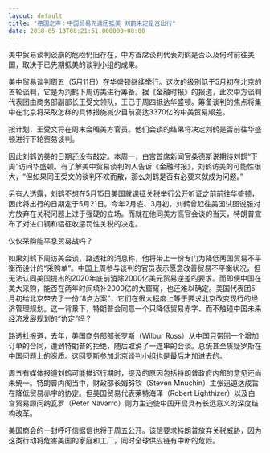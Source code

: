 ```yaml
---
layout: default
title: "德国之声：中国贸易先遣团抵美 刘鹤未定是否出行"
date: 2018-05-13T08:21:51.000000+08:00
---
```


美中贸易谈判谈崩的危险仍旧存在，中方首席谈判代表刘鹤是否以及何时前往美国，取决于已先期抵美的谈判小组的成果。

美中贸易谈判周五（5月11日）在华盛顿继续举行。这次的级别低于5月初在北京的首轮谈判，它是为刘鹤下周访美进行筹备。据《金融时报》的报道，此次中方谈判代表团由商务部副部长王受文领队，王已于周四抵达华盛顿。筹备谈判的焦点将集中在北京将采取怎样的具体措施减少目前高达3370亿的中美贸易顺差。

按计划，王受文将在周末会晤美方官员。他们会谈的结果将决定刘鹤是否前往华盛顿进行下轮贸易谈判。

因此刘鹤访美的日期还没有敲定。本周一，白宫首席新闻官桑德斯说期待刘鹤“下周”访问华盛顿。有了解美中贸易谈判的人告诉《金融时报》，刘鹤访美的可能性很大，“但如果同王受文的谈判不欢而散，那么刘鹤是否有必要来就成为问题。”

另有人透露，刘鹤不想在5月15日美国就课征关税举行公开听证之前前往华盛顿，因此将出行的日期定于5月21日。今年2月底、3月初，刘鹤曾赶往美国试图说服对方放弃在关税问题上过于强硬的立场。而就在他同美方高官会谈的当天，特朗普宣布了对进口钢和铝征收惩罚性关税的决定。

仅仅采购能平息贸易战吗？

如果刘鹤下周访美会谈，路透社的消息称，他将带上一份专门为降低两国贸易不平衡而设计的“采购单”。中国上周参与谈判的官员表示愿意改善贸易不平衡状况，但无法认同美国提出的2020年底前消除2000亿美元贸易逆差的要求。而即便中国在美大采购，能否在两年时间填补2000亿的大窟窿，也还难以确定。美国代表团5月初给北京带去了一份“8点方案”，它们在很大程度上等于要求北京改变现行的经济管理规划。这一背景下，特朗普会同意一个只降低贸易赤字、而不触碰中国未来经济发展规划的“协定”吗？

路透社报道，去年，美国商务部部长罗斯（Wilbur Ross）从中国只带回一个增加订单的合同，遭到特朗普的拒绝，随后取消了一连串的会谈。总统甚至质疑罗斯在中国问题上的资质。这回罗斯参加北京谈判小组也是最后才加进去的。

周五有媒体报道刘鹤可能推迟行期时，提及的原因包括特朗普政府内部的意见还尚未统一。特朗普内阁当中，财政部长姆努钦（Steven Mnuchin）主张迅速达成旨在降低贸易赤字的协定。但美国贸易代表莱特海泽（Robert Lighthizer）以及白宫贸易顾问纳瓦罗（Peter Navarro）则力主迫使中国开启具有长远意义的深度结构改革。

美国商会的一封呼吁信据信也将于周五公开。该信要求特朗普放弃关税威胁，因为这类行动将危害美国的家庭和工厂，同时全球供应链有中断的危险。

